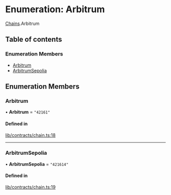 # Enumeration: Arbitrum

[Chains](../modules/Chains.md).Arbitrum

## Table of contents

### Enumeration Members

- [Arbitrum](Chains.Arbitrum.md#arbitrum)
- [ArbitrumSepolia](Chains.Arbitrum.md#arbitrumsepolia)

## Enumeration Members

### Arbitrum

• **Arbitrum** = ``"42161"``

#### Defined in

[lib/contracts/chain.ts:18](https://github.com/threshold-network/tbtc-v2/blob/main/typescript/src/lib/contracts/chain.ts#L18)

___

### ArbitrumSepolia

• **ArbitrumSepolia** = ``"421614"``

#### Defined in

[lib/contracts/chain.ts:19](https://github.com/threshold-network/tbtc-v2/blob/main/typescript/src/lib/contracts/chain.ts#L19)

